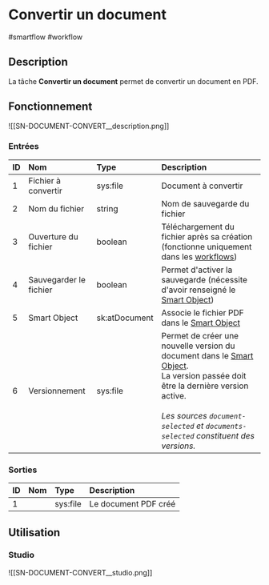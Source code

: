 # Convertir un document

#smartflow #workflow

## Description

La tâche **Convertir un document** permet de convertir un document en PDF.



## Fonctionnement

![[SN-DOCUMENT-CONVERT__description.png]]

### Entrées

| ID | Nom | Type | Description |
|:-|:-|:-|:-|
| 1 | Fichier à convertir | sys:file | Document à convertir |
| 2 | Nom du fichier | string | Nom de sauvegarde du fichier |
| 3 | Ouverture du fichier | boolean | Téléchargement du fichier après sa création (fonctionne uniquement dans les [workflows](Glossaire.md#Workflow)) |
| 4 | Sauvegarder le fichier | boolean | Permet d'activer la sauvegarde (nécessite d'avoir renseigné le [Smart Object](Glossaire.md#Smart%20Object)) |
| 5 | Smart Object | sk:atDocument | Associe le fichier PDF dans le [Smart Object](Glossaire.md#Smart%20Object) |
| 6 | Versionnement | sys:file | Permet de créer une nouvelle version du document dans le [Smart Object](Glossaire.md#Smart%20Object).<br /> La version passée doit être la dernière version active. <br /><br /> _Les sources `document-selected` et `documents-selected` constituent des versions._ |

### Sorties

| ID | Nom | Type | Description |
|:-|:-|:-|:-|
| 1 |  | sys:file | Le document PDF créé |

## Utilisation

### Studio

![[SN-DOCUMENT-CONVERT__studio.png]]

